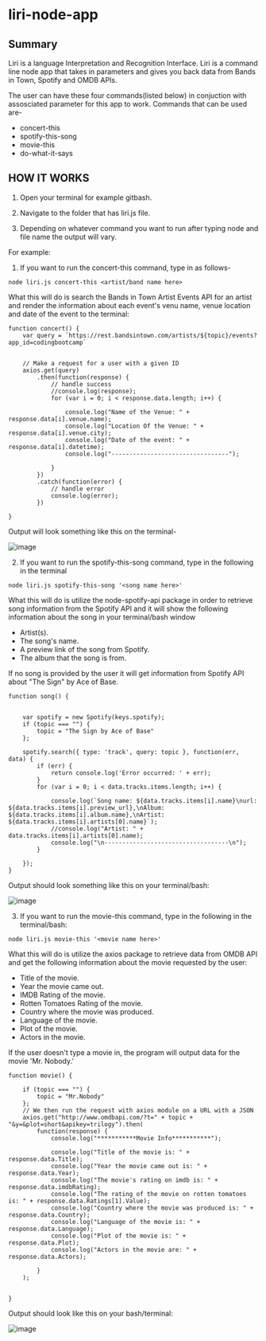 # liri-node-app

## Summary


Liri is a language Interpretation and Recognition Interface. 
Liri is a command line node app that takes in parameters and gives you back data from Bands in Town, Spotify and OMDB APIs.

The user can have these four commands(listed below) in conjuction with assosciated parameter for this app to work.
Commands that can be used are-
* concert-this
* spotify-this-song
* movie-this
* do-what-it-says

## HOW IT WORKS

1. Open your terminal for example gitbash.

2. Navigate to the folder that has liri.js file.

3. Depending on whatever command you want to run after typing node and file name the output will vary.

For example: 
1. If you want to run the concert-this command, type in as follows-


```
node liri.js concert-this <artist/band name here>

```
What this will do is search the Bands in Town Artist Events API for an artist and render the information about each event's venu name, venue location and date of the event to the terminal:

```
function concert() {
    var query = `https://rest.bandsintown.com/artists/${topic}/events?app_id=codingbootcamp`


    // Make a request for a user with a given ID
    axios.get(query)
        .then(function(response) {
            // handle success
            //console.log(response);
            for (var i = 0; i < response.data.length; i++) {

                console.log("Name of the Venue: " + response.data[i].venue.name);
                console.log("Location Of the Venue: " + response.data[i].venue.city);
                console.log("Date of the event: " + response.data[i].datetime);
                console.log("---------------------------------");
                
            }
        })
        .catch(function(error) {
            // handle error
            console.log(error);
        })

}
```
Output will look something like this on the terminal-

![image](https://user-images.githubusercontent.com/54960706/70172165-fb8c6e00-1684-11ea-8dd4-cca7fe40e0f4.png)

2. If you want to run the spotify-this-song command, type in the following in the terminal

```
node liri.js spotify-this-song '<song name here>'
```
What this will do is utilize the node-spotify-api package in order to retrieve song information from the Spotify API and it will show the following information about the song in your terminal/bash window

* Artist(s).
* The song's name.
* A preview link of the song from Spotify.
* The album that the song is from.

If no song is provided by the user it will get information from Spotify API about "The Sign" by Ace of Base.

```
function song() {


    var spotify = new Spotify(keys.spotify);
    if (topic === "") {
        topic = "The Sign by Ace of Base"
    };

    spotify.search({ type: 'track', query: topic }, function(err, data) {
        if (err) {
            return console.log('Error occurred: ' + err);
        }
        for (var i = 0; i < data.tracks.items.length; i++) {

            console.log(`Song name: ${data.tracks.items[i].name}\nurl: ${data.tracks.items[i].preview_url},\nAlbum: ${data.tracks.items[i].album.name},\nArtist: ${data.tracks.items[i].artists[0].name}`);
            //console.log("Artist: " + data.tracks.items[i].artists[0].name);
            console.log("\n-----------------------------------\n");
        }

    });
}
```
Output should look something like this on your terminal/bash:

![image](https://user-images.githubusercontent.com/54960706/70175277-44dfbc00-168b-11ea-90a8-3efae6a5439d.png)

3. If you want to run the movie-this command, type in the following in the terminal/bash:
```
node liri.js movie-this '<movie name here>'

```
What this will do is utilize the axios package to retrieve data from OMDB API and get the following information about the movie requested by the user:
* Title of the movie.
* Year the movie came out.
* IMDB Rating of the movie.
* Rotten Tomatoes Rating of the movie.
* Country where the movie was produced.
* Language of the movie.
* Plot of the movie.
* Actors in the movie.

If the user doesn't type a movie in, the program will output data for the movie 'Mr. Nobody.'

```
function movie() {

    if (topic === "") {
        topic = "Mr.Nobody"
    };
    // We then run the request with axios module on a URL with a JSON
    axios.get("http://www.omdbapi.com/?t=" + topic + "&y=&plot=short&apikey=trilogy").then(
        function(response) {
            console.log("***********Movie Info***********");

            console.log("Title of the movie is: " + response.data.Title);
            console.log("Year the movie came out is: " + response.data.Year);
            console.log("The movie's rating on imdb is: " + response.data.imdbRating);
            console.log("The rating of the movie on rotten tomatoes is: " + response.data.Ratings[1].Value);
            console.log("Country where the movie was produced is: " + response.data.Country);
            console.log("Language of the movie is: " + response.data.Language);
            console.log("Plot of the movie is: " + response.data.Plot);
            console.log("Actors in the movie are: " + response.data.Actors);

        }
    );


}
```
Output should look like this on your bash/terminal:

![image](https://user-images.githubusercontent.com/54960706/70176445-56c25e80-168d-11ea-9251-aff696bcb0c3.png)






















